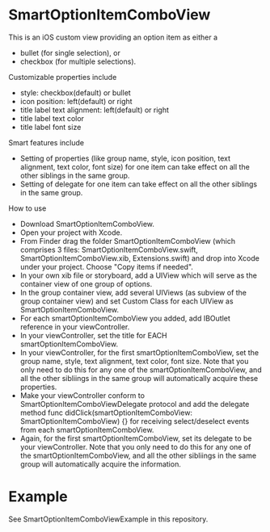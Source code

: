 # SmartOptionItemComboView
This is an iOS custom view providing an option item as either a
 - bullet (for single selection), or
 - checkbox (for multiple selections).

Customizable properties include
 - style: checkbox(default) or bullet
 - icon position: left(default) or right
 - title label text alignment: left(default) or right
 - title label text color
 - title label font size

Smart features include
 - Setting of properties (like group name, style, icon position, text alignment, text color, font size) for one item can take effect on all the other siblings in the same group.
 - Setting of delegate for one item can take effect on all the other siblings in the same group.

How to use
 - Download SmartOptionItemComboView.
 - Open your project with Xcode.
 - From Finder drag the folder SmartOptionItemComboView (which comprises 3 files: SmartOptionItemComboView.swift, SmartOptionItemComboView.xib, Extensions.swift) and drop into Xcode under your project. Choose "Copy items if needed".
 - In your own xib file or storyboard, add a UIView which will serve as the container view of one group of options.
 - In the group container view, add several UIViews (as subview of the group container view) and set Custom Class for each UIView as SmartOptionItemComboView.
 - For each smartOptionItemComboView you added, add IBOutlet reference in your viewController. 
 - In your viewController, set the title for EACH smartOptionItemComboView.
 - In your viewController, for the first smartOptionItemComboView, set the group name, style, text alignment, text color, font size. Note that you only need to do this for any one of the smartOptionItemComboView, and all the other sibliings in the same group will automatically acquire these properties.
 - Make your viewController conform to SmartOptionItemComboViewDelegate protocol and add the delegate method func didClick(smartOptionItemComboView: SmartOptionItemComboView) {} for receiving select/deselect events from each smartOptionItemComboView.
 - Again, for the first smartOptionItemComboView, set its delegate to be your viewController. Note that you only need to do this for any one of the smartOptionItemComboView, and all the other sibliings in the same group will automatically acquire the information.

# Example
See SmartOptionItemComboViewExample in this repository.
